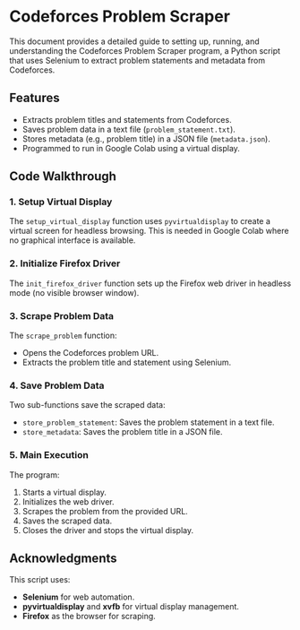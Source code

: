 # Codeforces Problem Scraper

This document provides a detailed guide to setting up, running, and understanding the Codeforces Problem Scraper program, a Python script that uses Selenium to extract problem statements and metadata from Codeforces.

## Features
- Extracts problem titles and statements from Codeforces.
- Saves problem data in a text file (`problem_statement.txt`).
- Stores metadata (e.g., problem title) in a JSON file (`metadata.json`).
- Programmed to run in Google Colab using a virtual display.

## Code Walkthrough

### 1. Setup Virtual Display
The `setup_virtual_display` function uses `pyvirtualdisplay` to create a virtual screen for headless browsing. This is needed in Google Colab where no graphical interface is available.

### 2. Initialize Firefox Driver
The `init_firefox_driver` function sets up the Firefox web driver in headless mode (no visible browser window).

### 3. Scrape Problem Data
The `scrape_problem` function:
- Opens the Codeforces problem URL.
- Extracts the problem title and statement using Selenium.

### 4. Save Problem Data
Two sub-functions save the scraped data:
- `store_problem_statement`: Saves the problem statement in a text file.
- `store_metadata`: Saves the problem title in a JSON file.

### 5. Main Execution
The program:
1. Starts a virtual display.
2. Initializes the web driver.
3. Scrapes the problem from the provided URL.
4. Saves the scraped data.
5. Closes the driver and stops the virtual display.

## Acknowledgments
This script uses:
- **Selenium** for web automation.
- **pyvirtualdisplay** and **xvfb** for virtual display management.
- **Firefox** as the browser for scraping.
